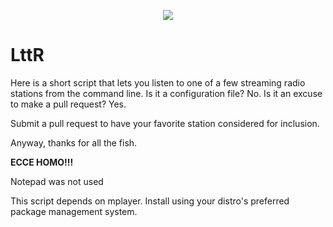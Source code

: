 <p align="center">
  <a href="https://github.com/llamakc/LttR"><img src="http://quantifier.org/~brock/lttr.png" align="center" /></a>  
</p>
<p align="center">

<h1>LttR</h1>

Here is a short script that lets you listen to one of a few streaming radio stations from the command line. Is it a configuration file? No. Is it an excuse to make a pull request? Yes.

Submit a pull request to have your favorite station considered for inclusion.

Anyway, thanks for all the fish.

**ECCE HOMO!!!**

Notepad was not used 

This script depends on mplayer. Install using your distro's preferred package management system.
